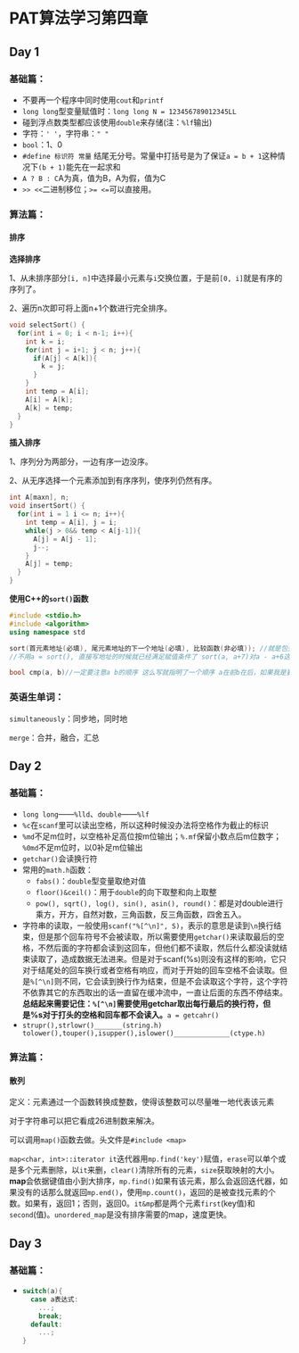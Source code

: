# PAT算法学习第四章

## Day 1

### 基础篇：

- 不要再一个程序中同时使用`cout`和`printf`
- `long long`型变量赋值时：`long long N = 123456789012345LL`
- 碰到浮点数类型都应该使用`double`来存储(注：`%lf`输出)
- 字符：`' '`，字符串：`" "`
- `bool`：1、0
- `#define 标识符 常量` 结尾无分号。常量中打括号是为了保证`a = b + 1`这种情况下`(b + 1)`能先在一起求和
- `A ? B : C`A为真，值为B，A为假，值为C
- `>> <<`二进制移位；`>= <=`可以直接用。

### 算法篇：

#### 排序

**选择排序**

1、从未排序部分`[i, n]`中选择最小元素与`i`交换位置，于是前`[0, i]`就是有序的序列了。

2、遍历n次即可将上面n+1个数进行完全排序。

```c
void selectSort() {
  for(int i = 0; i < n-1; i++){
    int k = i;
    for(int j = i+1; j < n; j++){
      if(A[j] < A[k]){
        k = j;
      }
    }
    int temp = A[i];
    A[i] = A[k];
    A[k] = temp;
  }
}
```

**插入排序**

1、序列分为两部分，一边有序一边没序。

2、从无序选择一个元素添加到有序序列，使序列仍然有序。

```c
int A[maxn], n;
void insertSort() {
  for(int i = 1 i <= n; i++){
    int temp = A[i], j = i;
    while(j > 0&& temp < A[j-1]){
      A[j] = A[j - 1];
      j--;
    }
    A[j] = temp;
  }
}
```

**使用C++的`sort()`函数**

```c++
#include <stdio.h>
#include <algorithm>
using namespace std

sort(首元素地址(必填), 尾元素地址的下一个地址(必填), 比较函数(非必填)); //就是包头不包尾
//不用a = sort(), 直接写地址的时候就已经满足赋值条件了 sort(a, a+7)对a - a+6这7个值排序

bool cmp(a, b)//一定要注意a b的顺序 这么写就指明了一个顺序 a在前b在后，如果我是要按由大到小的顺序排列，那么return a > b 因为当a大于b时，返回的是true所以a在前b在后可以被打印出来
```

### 英语生单词：

`simultaneously`：同步地，同时地

`merge`：合并，融合，汇总

## Day 2

### 基础篇：

- `long long`——`%lld`、`double`——`%lf`
- `%c`在`scanf`里可以读出空格，所以这种时候没办法将空格作为截止的标识
- `%md`不足m位时，以空格补足高位按m位输出；`%.mf`保留小数点后m位数字；`%0md`不足m位时，以0补足m位输出
- `getchar()`会读换行符
- 常用的`math.h`函数：
  - `fabs()`：`double`型变量取绝对值
  - `floor()&ceil()`：用于`double`的向下取整和向上取整
  - `pow(), sqrt(), log(), sin(), asin(), round()`：都是对double进行乘方，开方，自然对数，三角函数，反三角函数，四舍五入。
- 字符串的读取，一般使用`scanf("%[^\n]", S)`，表示的意思是读到`\n`换行结束，但是那个回车符号不会被读取，所以需要使用`getchar()`来读取最后的空格，不然后面的字符都会读到这回车，但他们都不读取，然后什么都没读就结束读取了，造成数据无法进来。但是对于scanf(%s)则没有这样的影响，它只对于结尾处的回车换行或者空格有响应，而对于开始的回车空格不会读取。但是`%[^\n]`则不同，它会读到换行作为结束，但是不会读取这个字符，这个字符不依靠其它的东西取出的话一直留在缓冲流中，一直让后面的东西不停结束。**总结起来需要记住：`%[^\n]`需要使用getchar取出每行最后的换行符，但是%s对于打头的空格和回车都不会读入。**`a = getcahr()`
- `strupr(),strlowr()_______(string.h)     tolower(),touper(),isupper(),islower()______________(ctype.h)`

### 算法篇：

#### 散列

定义：元素通过一个函数转换成整数，使得该整数可以尽量唯一地代表该元素

对于字符串可以把它看成26进制数来解决。

可以调用`map()`函数去做。头文件是`#include <map>`

`map<char, int>::iterator it`迭代器用`mp.find('key')`赋值，`erase`可以单个或是多个元素删除，以`it`来删，`clear()`清除所有的元素，`size`获取映射的大小。**map**会依据键值由小到大排序，`mp.find()`如果有该元素，那么会返回迭代器，如果没有的话那么就返回`mp.end()`，使用`mp.count()`，返回的是被查找元素的个数。如果有，返回1；否则，返回0。`it&mp`都是两个元素`first`(key值)和`second`(值)。`unordered_map`是没有排序需要的map，速度更快。

## Day 3

### 基础篇：

- ```c
  switch(a){
    case a表达式:
      ...;
      break;
    default:
      ...;
  }
  ```